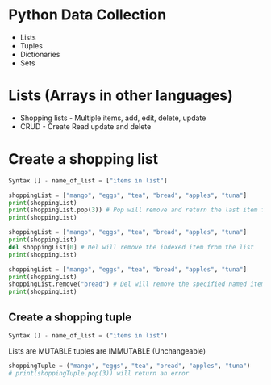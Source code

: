 # Python Data Collection

- Lists
- Tuples
- Dictionaries
- Sets

# Lists (Arrays in other languages)

- Shopping lists - Multiple items, add, edit, delete, update
- CRUD - Create Read update and delete

#  Create a shopping list
```python
Syntax [] - name_of_list = ["items in list"]
```
```python
shoppingList = ["mango", "eggs", "tea", "bread", "apples", "tuna"]
print(shoppingList)
print(shoppingList.pop(3)) # Pop will remove and return the last item from the list unless an index is specified
print(shoppingList)

shoppingList = ["mango", "eggs", "tea", "bread", "apples", "tuna"]
print(shoppingList)
del shoppingList[0] # Del will remove the indexed item from the list
print(shoppingList)

shoppingList = ["mango", "eggs", "tea", "bread", "apples", "tuna"]
print(shoppingList)
shoppingList.remove("bread") # Del will remove the specified named item from the list
print(shoppingList)
```

##  Create a shopping tuple
```python
Syntax () - name_of_list = ("items in list")
```
Lists are MUTABLE tuples are IMMUTABLE (Unchangeable)
```python
shoppingTuple = ("mango", "eggs", "tea", "bread", "apples", "tuna")
# print(shoppingTuple.pop(3)) will return an error
```